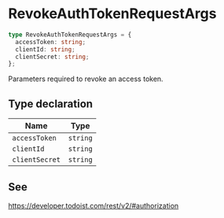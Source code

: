 # RevokeAuthTokenRequestArgs

```ts
type RevokeAuthTokenRequestArgs = {
  accessToken: string;
  clientId: string;
  clientSecret: string;
};
```

Parameters required to revoke an access token.

## Type declaration

| Name | Type |
| ------ | ------ |
| <a id="accesstoken"></a> `accessToken` | `string` |
| <a id="clientid"></a> `clientId` | `string` |
| <a id="clientsecret"></a> `clientSecret` | `string` |

## See

https://developer.todoist.com/rest/v2/#authorization
